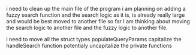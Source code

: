 i need to clean up the main file of the program
i am planning on adding a fuzzy search function and the search logic as it is, is already really large and would be best moved to another file
so far I am thinking about moving the search logic to another file and the fuzzy logic to another file.

i need to move all the struct types
populateQueryParams
capitalize the handleSearch function
potentialy uncapitalize the private functions
